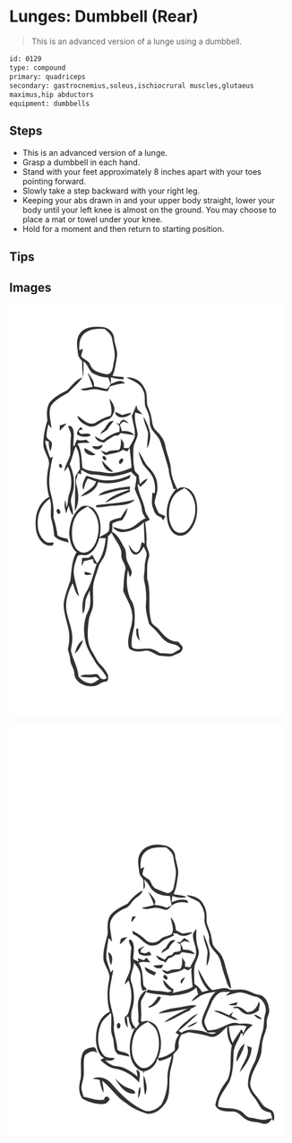 # Lunges: Dumbbell (Rear)

> This is an advanced version of a lunge using a dumbbell.

``` 
id: 0129 
type: compound 
primary: quadriceps 
secondary: gastrocnemius,soleus,ischiocrural muscles,glutaeus maximus,hip abductors 
equipment: dumbbells 
``` 


## Steps


 - This is an advanced version of a lunge.
 - Grasp a dumbbell in each hand.
 - Stand with your feet approximately 8 inches apart with your toes pointing forward.
 - Slowly take a step backward with your right leg.
 - Keeping your abs drawn in and your upper body straight, lower your body until your left knee is almost on the ground. You may choose to place a mat or towel under your knee.
 - Hold for a moment and then return to starting position.

## Tips



## Images

![](./../svg/0129-relaxation.svg "")

![](./../svg/0129-tension.svg "")

